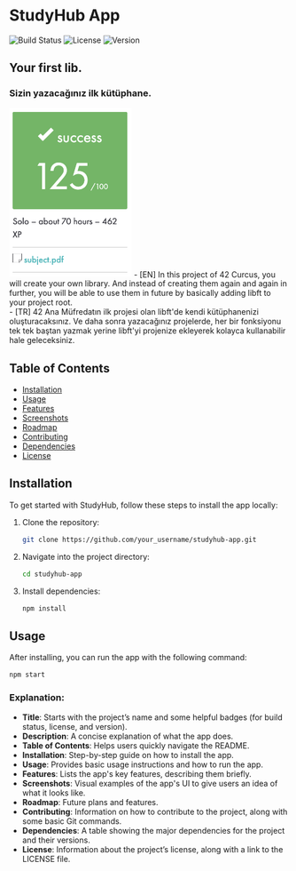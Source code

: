 # StudyHub App

![Build Status](https://img.shields.io/badge/build-passing-brightgreen)
![License](https://img.shields.io/badge/license-MIT-blue)
![Version](https://img.shields.io/badge/version-1.0.0-brightgreen)

## Your first lib.</h1>
### Sizin yazacağınız ilk kütüphane.
<img width="221" alt="screenshot" src="https://github.com/berkeldemir/libft/blob/main/srcs/screenshot.png">
- [EN] In this project of 42 Curcus, you will create your own library. And instead of creating them again and again in further, you will be able to use them in future by basically adding libft to your project root. <br>
- [TR] 42 Ana Müfredatın ilk projesi olan libft'de kendi kütüphanenizi oluşturacaksınız. Ve daha sonra yazacağınız projelerde, her bir fonksiyonu tek tek baştan yazmak yerine libft'yi projenize ekleyerek kolayca kullanabilir hale geleceksiniz.

## Table of Contents
- [Installation](#installation)
- [Usage](#usage)
- [Features](#features)
- [Screenshots](#screenshots)
- [Roadmap](#roadmap)
- [Contributing](#contributing)
- [Dependencies](#dependencies)
- [License](#license)

## Installation

To get started with StudyHub, follow these steps to install the app locally:

1. Clone the repository:
    ```bash
    git clone https://github.com/your_username/studyhub-app.git
    ```
2. Navigate into the project directory:
    ```bash
    cd studyhub-app
    ```
3. Install dependencies:
    ```bash
    npm install
    ```

## Usage

After installing, you can run the app with the following command:

```bash
npm start
```

### Explanation:
- **Title**: Starts with the project’s name and some helpful badges (for build status, license, and version).
- **Description**: A concise explanation of what the app does.
- **Table of Contents**: Helps users quickly navigate the README.
- **Installation**: Step-by-step guide on how to install the app.
- **Usage**: Provides basic usage instructions and how to run the app.
- **Features**: Lists the app's key features, describing them briefly.
- **Screenshots**: Visual examples of the app's UI to give users an idea of what it looks like.
- **Roadmap**: Future plans and features.
- **Contributing**: Information on how to contribute to the project, along with some basic Git commands.
- **Dependencies**: A table showing the major dependencies for the project and their versions.
- **License**: Information about the project’s license, along with a link to the LICENSE file.
